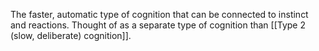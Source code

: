 The faster, automatic type of cognition that can be connected to instinct and reactions. Thought of as a separate type of cognition than [[Type 2 (slow, deliberate) cognition]]. 